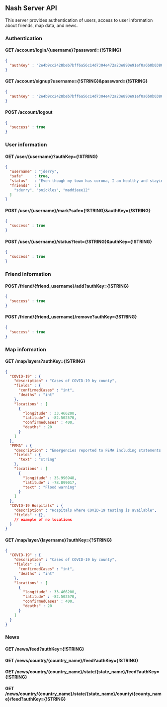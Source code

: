 ## Nash Server API

This server provides authentication of users, access to user information about
friends, map data, and news.

### Authentication

#### GET /account/login/{username}?password={!STRING}

```json
{
  "authKey" : "2e4b9cc2428beb7bff6a56c14d7304e472a23e890e91ef0a6b0b0380e89f9734"
}
```

#### GET /account/signup?username={!STRING}&password={!STRING}

```json
{
  "authKey" : "2e4b9cc2428beb7bff6a56c14d7304e472a23e890e91ef0a6b0b0380e89f9734"
}
```

#### POST /account/logout

```json
{
  "success" : true
}
```

### User information

#### GET /user/{username}?authKey={!STRING}

```json
{
  "username" : "jderry",
  "safe"     : true,
  "status"   : "Even though my town has corona, I am healthy and staying at home.",
  "friends"  : [
    "sderry", "pnickles", "maddieee12"
  ]
}
```

#### POST /user/{username}/mark?safe={!STRING}&authKey={!STRING}

```json
{
  "success" : true
}
```

#### POST /user/{username}/status?text={!STRING}&authKey={!STRING}

```json
{
  "success" : true
}
```

### Friend information

#### POST /friend/{friend_username}/add?authKey={!STRING}

```json
{
  "success" : true
}
```

#### POST /friend/{friend_username}/remove?authKey={!STRING}

```json
{
  "success" : true
}
```

### Map information

#### GET /map/layers?authKey={!STRING}

```json
{
  "COVID-19" : {
    "description" : "Cases of COVID-19 by county",
    "fields" : {
      "confirmedCases" : "int",
      "deaths" : "int"
    },
    "locations" : [
      {
        "longitude" : 33.466200,
        "latitude" : -82.502570,
        "confirmedCases" : 400,
        "deaths" : 20
      }
    ]
  },
  "FEMA" : {
    "description" : "Emergencies reported to FEMA including statements of emergency and natural disasters",
    "fields" : {
      "text" : "string"
    },
    "locations" : [
      {
        "longitude" : 35.996948,
        "latitude" : -78.899017,
        "text" : "Flood warning"
      }
    ]
  },
  "COVID-19 Hospitals" : {
    "description" : "Hospitals where COVID-19 testing is available",
    "fields" : {},
    // example of no locations
  }
}
```

#### GET /map/layer/{layername}?authKey={?STRING}

```json
{
  "COVID-19" : {
    "description" : "Cases of COVID-19 by county",
    "fields" : {
      "confirmedCases" : "int",
      "deaths" : "int"
    },
    "locations" : [
      {
        "longitude" : 33.466200,
        "latitude" : -82.502570,
        "confirmedCases" : 400,
        "deaths" : 20
      }
    ]
  }
}
```

### News

#### GET /news/feed?authKey={!STRING}

#### GET /news/country/{country_name}/feed?authKey={!STRING}

#### GET /news/country/{country_name}/state/{state_name}/feed?authKey={!STRING}

#### GET /news/country/{country_name}/state/{state_name}/county/{county_name}/feed?authKey={!STRING}
